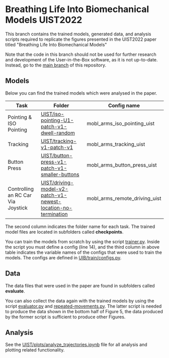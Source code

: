 # Breathing Life Into Biomechanical Models UIST2022

This branch contains the trained models, generated data, and analysis scripts required to replicate the figures presented in the UIST2022 paper titled "Breathing Life Into Biomechanical Models"

Note that the code in this branch should not be used for further research and development of the User-in-the-Box software, as it is not up-to-date. Instead, go to the [main branch](https://github.com/aikkala/user-in-the-box/tree/main) of this repository.

## Models

Below you can find the trained models which were analysed in the paper.

| **Task**                           | **Folder**                                           | **Config name**                  |
|------------------------------------|----------------------------------------------------------|-----------------------------|
| Pointing & ISO Pointing            | [UIST/iso-pointing-U1-patch-v1-dwell-random](https://github.com/aikkala/user-in-the-box/blob/uist-submission-aleksi/UIST/iso-pointing-U1-patch-v1-dwell-random/)                    | mobl_arms_iso_pointing_uist |
| Tracking                           | [UIST/tracking-v1-patch-v1](https://github.com/aikkala/user-in-the-box/blob/uist-submission-aleksi/UIST/tracking-v1-patch-v1/)                                     | mobl_arms_tracking_uist     |
| Button Press                       | [UIST/button-press-v1-patch-v1-smaller-buttons](https://github.com/aikkala/user-in-the-box/blob/uist-submission-aleksi/UIST/button-press-v1-patch-v1-smaller-buttons/)                 | mobl_arms_button_press_uist |
| Controlling an RC Car Via Joystick | [UIST/driving-model-v2-patch-v1-newest-location-no-termination](https://github.com/aikkala/user-in-the-box/blob/uist-submission-aleksi/UIST/driving-model-v2-patch-v1-newest-location-no-termination) | mobl_arms_remote_driving_uist |

The second column indicates the folder name for each task. The trained model files are located in subfolders called **checkpoints**.

You can train the models from scratch by using the script [trainer.py](https://github.com/aikkala/user-in-the-box/blob/uist-submission-aleksi/UIB/train/trainer.py). Inside the script you must define a config (line 14), and the third column in above table indicates the variable names of the configs that were used to train the models. The configs are defined in [UIB/train/configs.py](https://github.com/aikkala/user-in-the-box/blob/uist-submission-aleksi/UIB/train/configs.py). 


## Data 

The data files that were used in the paper are found in subfolders called **evaluate**.

You can also collect the data again with the trained models by using the script [evaluator.py](https://github.com/aikkala/user-in-the-box/blob/uist-submission-aleksi/UIB/test/evaluator.py) and [repeated-movements.py](https://github.com/aikkala/user-in-the-box/blob/uist-submission-aleksi/UIB/test/mobl_arms/pointing/repeated-movements.py). The latter script is needed to produce the data shown in the bottom half of Figure 5, the data produced by the former script is sufficient to produce other Figures.


## Analysis

See the [UIST/plots/analyze_trajectories.ipynb](https://github.com/aikkala/user-in-the-box/blob/uist-submission-aleksi/UIST/plots/analyze_trajectories.ipynb) file for all analysis and plotting related functionality.
